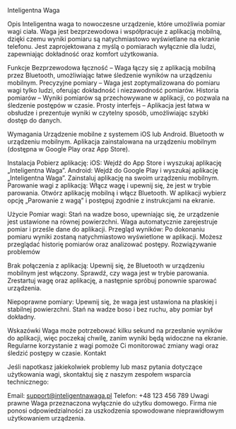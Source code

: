 Inteligentna Waga

Opis
Inteligentna waga to nowoczesne urządzenie, które umożliwia pomiar wagi ciała. Waga jest bezprzewodowa i współpracuje z aplikacją mobilną, dzięki czemu wyniki pomiaru są natychmiastowo wyświetlane na ekranie telefonu. Jest zaprojektowana z myślą o pomiarach wyłącznie dla ludzi, zapewniając dokładność oraz komfort użytkowania.

Funkcje
Bezprzewodowa łączność – Waga łączy się z aplikacją mobilną przez Bluetooth, umożliwiając łatwe śledzenie wyników na urządzeniu mobilnym.
Precyzyjne pomiary – Waga jest zoptymalizowana do pomiaru wagi tylko ludzi, oferując dokładność i niezawodność pomiarów.
Historia pomiarów – Wyniki pomiarów są przechowywane w aplikacji, co pozwala na śledzenie postępów w czasie.
Prosty interfejs – Aplikacja jest łatwa w obsłudze i prezentuje wyniki w czytelny sposób, umożliwiając szybki dostęp do danych.

Wymagania
Urządzenie mobilne z systemem iOS lub Android.
Bluetooth w urządzeniu mobilnym.
Aplikacja zainstalowana na urządzeniu mobilnym (dostępna w Google Play oraz App Store).

Instalacja
Pobierz aplikację:
iOS: Wejdź do App Store i wyszukaj aplikację „Inteligentna Waga”.
Android: Wejdź do Google Play i wyszukaj aplikację „Inteligentna Waga”.
Zainstaluj aplikację na swoim urządzeniu mobilnym.
Parowanie wagi z aplikacją:
Włącz wagę i upewnij się, że jest w trybie parowania.
Otwórz aplikację mobilną i włącz Bluetooth.
W aplikacji wybierz opcję „Parowanie z wagą” i postępuj zgodnie z instrukcjami na ekranie.

Użycie
Pomiar wagi:
Stań na wadze boso, upewniając się, że urządzenie jest ustawione na równej powierzchni.
Waga automatycznie zarejestruje pomiar i prześle dane do aplikacji.
Przegląd wyników:
Po dokonaniu pomiaru wyniki zostaną natychmiastowo wyświetlone w aplikacji.
Możesz przeglądać historię pomiarów oraz analizować postępy.
Rozwiązywanie problemów

Brak połączenia z aplikacją:
Upewnij się, że Bluetooth w urządzeniu mobilnym jest włączony.
Sprawdź, czy waga jest w trybie parowania.
Zrestartuj wagę oraz aplikację, a następnie spróbuj ponownie sparować urządzenia.

Niepoprawne pomiary:
Upewnij się, że waga jest ustawiona na płaskiej i stabilnej powierzchni.
Stań na wadze boso i bez ruchu, aby pomiar był dokładny.

Wskazówki
Waga może potrzebować kilku sekund na przesłanie wyników do aplikacji, więc poczekaj chwilę, zanim wyniki będą widoczne na ekranie.
Regularne korzystanie z wagi pomoże Ci monitorować zmiany wagi oraz śledzić postępy w czasie.
Kontakt

Jeśli napotkasz jakiekolwiek problemy lub masz pytania dotyczące użytkowania wagi, skontaktuj się z naszym zespołem wsparcia technicznego:

Email: support@inteligentnawaga.pl
Telefon: +48 123 456 789
Uwagi prawne
Waga przeznaczona wyłącznie do użytku domowego.
Firma nie ponosi odpowiedzialności za uszkodzenia spowodowane nieprawidłowym użytkowaniem urządzenia.

